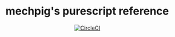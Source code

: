 <div align="center">
  <h1>mechpig's purescript reference</h1>
  <a href="https://circleci.com/gh/mech-pig/purescript-personal-reference"><img src="https://circleci.com/gh/mech-pig/purescript-personal-reference.svg?style=svg" alt="CircleCI"></a>
</div>
